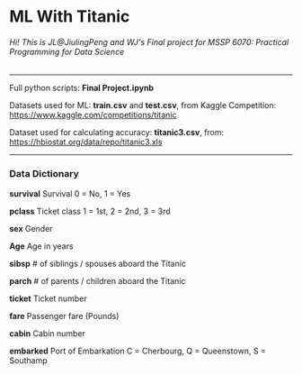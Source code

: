 # ML With Titanic

###### Hi! This is JL@JiulingPeng and WJ's Final project for MSSP 6070: Practical Programming for Data Science ######

***********
Full python scripts: **Final Project.ipynb**

Datasets used for ML: **train.csv** and **test.csv**, from Kaggle Competition: https://www.kaggle.com/competitions/titanic

Dataset used for calculating accuracy: **titanic3.csv**, from: https://hbiostat.org/data/repo/titanic3.xls

***********

### Data Dictionary

**survival**	  Survival	0 = No, 1 = Yes

**pclass**	    Ticket class	1 = 1st, 2 = 2nd, 3 = 3rd

**sex**        Gender

**Age**        Age in years	

**sibsp**      # of siblings / spouses aboard the Titanic	

**parch**	      # of parents / children aboard the Titanic	

**ticket**	    Ticket number	

**fare**	      Passenger fare (Pounds)

**cabin**	      Cabin number	

**embarked**	  Port of Embarkation	C = Cherbourg, Q = Queenstown, S = Southamp
